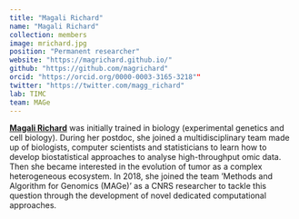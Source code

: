```yaml
---
title: "Magali Richard"
name: "Magali Richard"
collection: members
image: mrichard.jpg
position: "Permanent researcher"
website: "https://magrichard.github.io/"
github: "https://github.com/magrichard"
orcid: "https://orcid.org/0000-0003-3165-3218""
twitter: "https://twitter.com/magg_richard"
lab: TIMC
team: MAGe
---
```


**[Magali Richard](https://magrichard.github.io/)**  was initially trained in biology (experimental genetics and cell biology). During her postdoc, she joined a multidisciplinary team made up of biologists, computer scientists and statisticians to learn how to develop biostatistical approaches to analyse high-throughput omic data. Then she became interested in the evolution of tumor as a complex heterogeneous ecosystem. In 2018, she joined the team ’Methods and Algorithm for Genomics (MAGe)’ as a CNRS researcher to tackle this question through the development of novel dedicated computational approaches.

